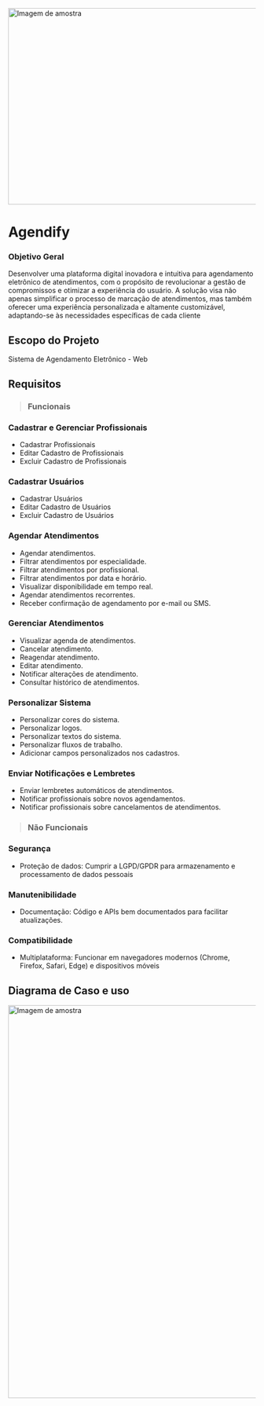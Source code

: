 <img src="https://i.imgur.com/4ZSAiQl.png" alt="Imagem de amostra" width="1000" height="400">                                            

# Agendify

### Objetivo Geral
Desenvolver uma plataforma digital inovadora e intuitiva para agendamento eletrônico de atendimentos, com o propósito de revolucionar a gestão de compromissos e otimizar a experiência do usuário. A solução visa não apenas simplificar o processo de marcação de atendimentos, mas também oferecer uma experiência personalizada e altamente customizável, adaptando-se às necessidades específicas de cada cliente

## Escopo do Projeto
 Sistema de Agendamento Eletrônico - Web


## Requisitos

> ### Funcionais
###  Cadastrar e Gerenciar Profissionais  
 - Cadastrar Profissionais
 - Editar Cadastro de Profissionais
 - Excluir Cadastro de Profissionais

###  Cadastrar Usuários
 - Cadastrar Usuários 
 - Editar Cadastro de Usuários 
 - Excluir Cadastro de Usuários

### **Agendar Atendimentos**
-   Agendar atendimentos.
-   Filtrar atendimentos por especialidade.
-   Filtrar atendimentos por profissional.
-   Filtrar atendimentos por data e horário.
-   Visualizar disponibilidade em tempo real.
-   Agendar atendimentos recorrentes.
-   Receber confirmação de agendamento por e-mail ou SMS.

###  **Gerenciar Atendimentos**

-   Visualizar agenda de atendimentos.
-   Cancelar atendimento.
-   Reagendar atendimento.
-   Editar atendimento.
-   Notificar alterações de atendimento.
-   Consultar histórico de atendimentos.

### **Personalizar Sistema**

-   Personalizar cores do sistema.
-   Personalizar logos.
-   Personalizar textos do sistema.
-   Personalizar fluxos de trabalho.
-   Adicionar campos personalizados nos cadastros.

### **Enviar Notificações e Lembretes**

-   Enviar lembretes automáticos de atendimentos.
-   Notificar profissionais sobre novos agendamentos.
-   Notificar profissionais sobre cancelamentos de atendimentos.

  > ### Não Funcionais
 ### **Segurança**
- Proteção de dados: Cumprir a LGPD/GPDR para armazenamento e processamento de dados pessoais
### **Manutenibilidade**
- Documentação: Código e APIs bem documentados para facilitar atualizações.
### **Compatibilidade**
- Multiplataforma: Funcionar em navegadores modernos (Chrome, Firefox, Safari, Edge) e dispositivos móveis


## Diagrama de Caso e uso 
<img src="https://i.imgur.com/I7ReB0o.jpeg" alt="Imagem de amostra" width="1000" height="800">       
  
